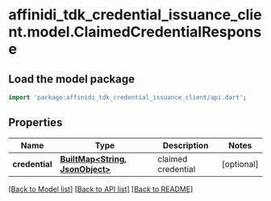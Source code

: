 # affinidi_tdk_credential_issuance_client.model.ClaimedCredentialResponse

## Load the model package

```dart
import 'package:affinidi_tdk_credential_issuance_client/api.dart';
```

## Properties

| Name           | Type                                                    | Description        | Notes      |
| -------------- | ------------------------------------------------------- | ------------------ | ---------- |
| **credential** | [**BuiltMap&lt;String, JsonObject&gt;**](JsonObject.md) | claimed credential | [optional] |

[[Back to Model list]](../README.md#documentation-for-models) [[Back to API list]](../README.md#documentation-for-api-endpoints) [[Back to README]](../README.md)
